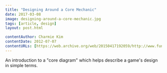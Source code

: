 ```yaml
---
title: "Designing Around a Core Mechanic"
date: 2017-03-08
image: designing-around-a-core-mechanic.jpg
tags: [article, design]
layout: post.html

contentAuthor: Charmie Kim
contentDate: 2012-07-07
contentURLs: [https://web.archive.org/web/20150417192059/http://www.funstormgames.com/blog/2012/06/designing-around-a-core-mechanic/]
---
```


An introduction to a "core diagram" which helps describe a game's design in simple terms.
